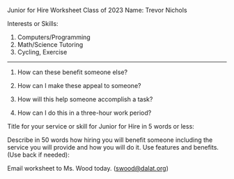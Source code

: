 Junior for Hire Worksheet
Class of 2023
Name: Trevor Nichols

Interests or Skills: 
1. Computers/Programming
2. Math/Science Tutoring
3. Cycling, Exercise
---
1. How can these benefit someone else?

2. How can I make these appeal to someone?

3. How will this help someone accomplish a task?

4. How can I do this in a three-hour work period?



Title for your service or skill for Junior for Hire in 5 words or less:

Describe in 50 words how hiring you will benefit someone including the service you will
provide and how you will do it. Use features and benefits. (Use back if needed):



Email worksheet to Ms. Wood today. (swood@dalat.org)
